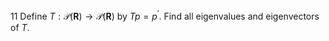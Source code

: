 11 Define $T: \mathcal{P}(\mathbf{R}) \rightarrow \mathcal{P}(\mathbf{R})$ by $T p=p^{\prime}$. Find all eigenvalues and eigenvectors of $T$.
